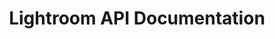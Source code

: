 ---
title: Lightroom API Documentation
description: Adobe Lightroom API Documentation
openAPISpec: https://raw.githubusercontent.com/AdobeDocs/lightroom-public-apis/main/static/swagger.json
--- 